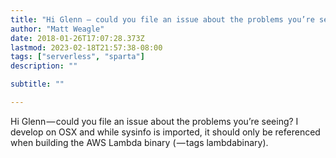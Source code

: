 ```yaml
---
title: "Hi Glenn — could you file an issue about the problems you’re seeing?"
author: "Matt Weagle"
date: 2018-01-26T17:07:28.373Z
lastmod: 2023-02-18T21:57:38-08:00
tags: ["serverless", "sparta"]
description: ""

subtitle: ""

---
```


Hi Glenn — could you file an issue about the problems you’re seeing? I develop on OSX and while sysinfo is imported, it should only be referenced when building the AWS Lambda binary ( — tags lambdabinary).

